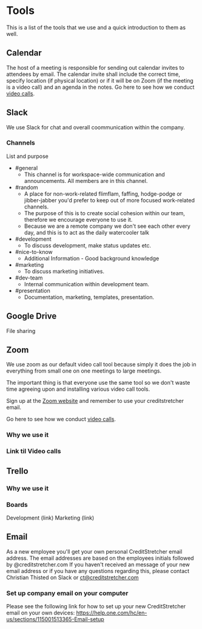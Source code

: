 # Tools
This is a list of the tools that we use and a quick introduction to them as well.
## Calendar
The host of a meeting is responsible for sending out calendar invites to attendees by email.
The calendar invite shall include the correct time, specify location (if physical location) or if it will be on Zoom (if the meeting is a video call) and an agenda in the notes. 
Go here to see how we conduct [video calls](https://github.com/creditstretcher/handbook/blob/master/working-remotely.md#video-calls).
## Slack
We use Slack for chat and overall coommunication within the company.
### Channels
List and purpose
- #general
  - This channel is for workspace-wide communication and announcements. All members are in this channel.
- #random
  - A place for non-work-related flimflam, faffing, hodge-podge or jibber-jabber you'd prefer to keep out of more focused work-related channels. 
  - The purpose of this is to create social cohesion within our team, therefore we encourage everyone to use it.
  - Because we are a remote company we don't see each other every day, and this is to act as the daily watercooler talk
- #development
  - To discuss development, make status updates etc.
- #nice-to-know
  - Additional Information - Good background knowledge
- #marketing
  - To discuss marketing initiatives.
- #dev-team
  - Internal communication within development team.
- #presentation
  - Documentation, marketing, templates, presentation.
## Google Drive
File sharing
## Zoom 
We use zoom as our default video call tool because simply it does the job in everything from small one on one meetings to large meetings. 

The important thing is that everyone use the same tool so we don't waste time agreeing upon and installing various video call tools. 

Sign up at the [Zoom website](https://zoom.us/) and remember to use your creditstretcher email.

Go here to see how we conduct [video calls](https://github.com/creditstretcher/handbook/blob/master/working-remotely.md#video-calls).
### Why we use it
### Link til Video calls
## Trello
### Why we use it	
### Boards
Development (link)
Marketing (link)
## Email 
As a new employee you'll get your own personal CreditStretcher email address. The email addresses are based on the employees initials followed by @creditstretcher.com
If you haven't received an message of your new email address or if you have any questions regarding this, please contact Christian Thisted on Slack or ct@creditstretcher.com
### Set up company email on your computer
Please see the following link for how to set up your new CreditStretcher email on your own devices:
https://help.one.com/hc/en-us/sections/115001513365-Email-setup
